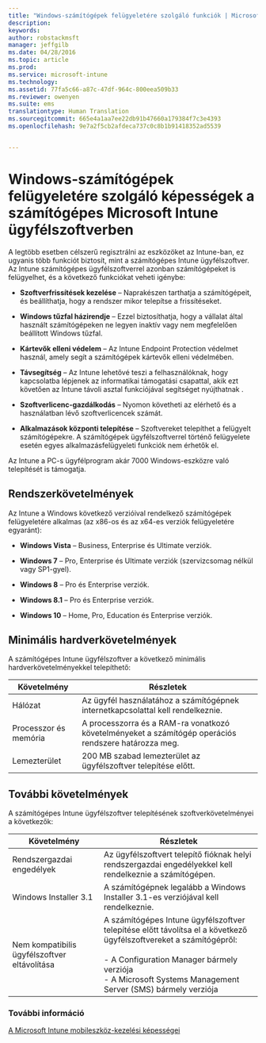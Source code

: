 ```yaml
---
title: "Windows-számítógépek felügyeletére szolgáló funkciók | Microsoft Intune"
description: 
keywords: 
author: robstackmsft
manager: jeffgilb
ms.date: 04/28/2016
ms.topic: article
ms.prod: 
ms.service: microsoft-intune
ms.technology: 
ms.assetid: 77fa5c66-a87c-47df-964c-800eea509b33
ms.reviewer: owenyen
ms.suite: ems
translationtype: Human Translation
ms.sourcegitcommit: 665e4a1aa7ee22db91b47660a179384f7c3e4393
ms.openlocfilehash: 9e7a2f5cb2afdeca737c0c8b1b91418352ad5539


---
```


# Windows-számítógépek felügyeletére szolgáló képességek a számítógépes Microsoft Intune ügyfélszoftverben
A legtöbb esetben célszerű regisztrálni az eszközöket az Intune-ban, ez ugyanis több funkciót biztosít, mint a számítógépes Intune ügyfélszoftver. Az Intune számítógépes ügyfélszoftverrel azonban számítógépeket is felügyelhet, és a következő funkciókat veheti igénybe:

-   **Szoftverfrissítések kezelése** – Naprakészen tarthatja a számítógépeit, és beállíthatja, hogy a rendszer mikor telepítse a frissítéseket.

-   **Windows tűzfal házirendje** – Ezzel biztosíthatja, hogy a vállalat által használt számítógépeken ne legyen inaktív vagy nem megfelelően beállított Windows tűzfal.

-   **Kártevők elleni védelem** – Az Intune Endpoint Protection védelmet használ, amely segít a számítógépek kártevők elleni védelmében.

-   **Távsegítség** – Az Intune lehetővé teszi a felhasználóknak, hogy kapcsolatba lépjenek az informatikai támogatási csapattal, akik ezt követően az Intune távoli asztal funkciójával segítséget nyújthatnak <!--- (requires TeamViewer software)--->.

-   **Szoftverlicenc-gazdálkodás** – Nyomon követheti az elérhető és a használatban lévő szoftverlicencek számát.
-   **Alkalmazások központi telepítése** – Szoftvereket telepíthet a felügyelt számítógépekre. A számítógépek ügyfélszoftverrel történő felügyelete esetén egyes alkalmazásfelügyeleti funkciók nem érhetők el.


Az Intune a PC-s ügyfélprogram akár 7000 Windows-eszközre való telepítését is támogatja.

## Rendszerkövetelmények
Az Intune a Windows következő verzióival rendelkező számítógépek felügyeletére alkalmas (az x86-os és az x64-es verziók felügyeletére egyaránt):


-   **Windows Vista** – Business, Enterprise és Ultimate verziók.

-   **Windows 7** – Pro, Enterprise és Ultimate verziók (szervizcsomag nélkül vagy SP1-gyel).

-   **Windows 8** – Pro és Enterprise verziók.

-   **Windows 8.1** – Pro és Enterprise verziók.

- **Windows 10** – Home, Pro, Education és Enterprise verziók.


## Minimális hardverkövetelmények
A számítógépes Intune ügyfélszoftver a következő minimális hardverkövetelményekkel telepíthető:

|Követelmény|Részletek|
|---------------|--------------------|
|Hálózat|Az ügyfél használatához a számítógépnek internetkapcsolattal kell rendelkeznie.|
|Processzor és memória|A processzorra és a RAM-ra vonatkozó követelményeket a számítógép operációs rendszere határozza meg.|
|Lemezterület|200 MB szabad lemezterület az ügyfélszoftver telepítése előtt.|

## További követelmények
A számítógépes Intune ügyfélszoftver telepítésének szoftverkövetelményei a következők:

|Követelmény|Részletek|
|---------------|--------------------|
|Rendszergazdai engedélyek|Az ügyfélszoftvert telepítő fióknak helyi rendszergazdai engedélyekkel kell rendelkeznie a számítógépen.|
|Windows Installer 3.1|A számítógépnek legalább a Windows Installer 3.1-es verziójával kell rendelkeznie.|
|Nem kompatibilis ügyfélszoftver eltávolítása|A számítógépes Intune ügyfélszoftver telepítése előtt távolítsa el a következő ügyfélszoftvereket a számítógépről:<br /><br />- A Configuration Manager bármely verziója<br />- A Microsoft Systems Management Server (SMS) bármely verziója|

### További információ
[A Microsoft Intune mobileszköz-kezelési képességei](./mobile-device-management-capabilities-in-microsoft-intune.md)



<!--HONumber=Jun16_HO4-->



